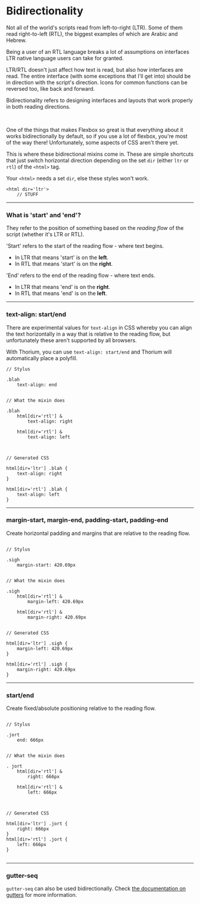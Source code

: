 # Bidirectionality

Not all of the world's scripts read from left-to-right (LTR). Some of them read right-to-left (RTL), the biggest examples of which are Arabic and Hebrew.

Being a user of an RTL language breaks a lot of assumptions on interfaces LTR native language users can take for granted.

LTR/RTL doesn't just affect how text is read, but also how interfaces are read. The entire interface (with some exceptions that I'll get into) should be in direction with the script's direction. Icons for common functions can be reversed too, like back and forward.

Bidirectionality refers to designing interfaces and layouts that work properly in both reading directions.

<br/>

One of the things that makes Flexbox so great is that everything about it works bidirectionally by default, so if you use a lot of flexbox, you're most of the way there! Unfortunately, some aspects of CSS aren't there yet.

This is where these bidirectional mixins come in. These are simple shortcuts that just switch horizontal direction depending on the set `dir` (either `ltr` or `rtl`) of the `<html>` tag.

Your `<html>` needs a set `dir`, else these styles won't work.

```
<html dir='ltr'>
	// STUFF
```

---

### What is 'start' and 'end'?

They refer to the position of something based on the *reading flow* of the script (whether it's LTR or RTL).

'Start' refers to the start of the reading flow - where text begins.

- In LTR that means 'start' is on the **left**.
- In RTL that means 'start' is on the **right**.

'End' refers to the end of the reading flow - where text ends. 

- In LTR that means 'end' is on the **right**.
- In RTL that means 'end' is on the **left**.


---


### text-align: start/end
There are experimental values for `text-align` in CSS whereby you can align the text horizontally in a way that is relative to the reading flow, but unfortunately these aren't supported by all browsers.

With Thorium, you can use `text-align: start/end` and Thorium will automatically place a polyfill.

```
// Stylus

.blah
	text-align: end


// What the mixin does

.blah
	html[dir='rtl'] &
		text-align: right

	html[dir='rtl'] &
		text-align: left
		


// Generated CSS

html[dir='ltr'] .blah { 
	text-align: right
}

html[dir='rtl'] .blah {
	text-align: left
}

```

---

### margin-start, margin-end, padding-start, padding-end
Create horizontal padding and margins that are relative to the reading flow.

```

// Stylus

.sigh
	margin-start: 420.69px


// What the mixin does

.sigh
	html[dir='rtl'] &
		margin-left: 420.69px

	html[dir='rtl'] &
		margin-right: 420.69px
		
		
// Generated CSS

html[dir='ltr'] .sigh {
	margin-left: 420.69px
}

html[dir='rtl'] .sigh {
	margin-right: 420.69px
}

```

---

### start/end

Create fixed/absolute positioning relative to the reading flow.

```

// Stylus

.jort
	end: 666px
	
	
// What the mixin does

. jort
	html[dir='rtl'] &
		right: 666px
		
	html[dir='rtl'] &
		left: 666px
		
	
	
// Generated CSS

html[dir='ltr'] .jort { 
	right: 666px 
}
html[dir='rtl'] .jort { 
	left: 666px 
}


```


---

### gutter-seq

`gutter-seq` can also be used bidirectionally. Check [the documentation on gutters](gutter.md#gutter-seq) for more information.